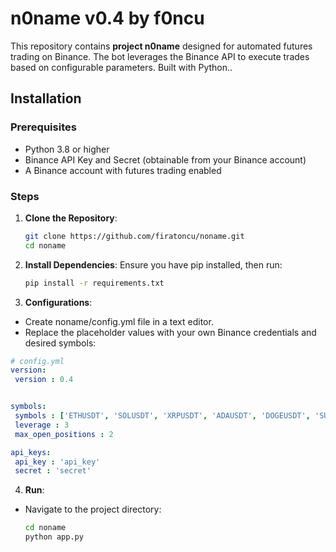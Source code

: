 
# n0name v0.4 by f0ncu

This repository contains **project n0name** designed for automated futures trading on Binance. The bot leverages the Binance API to execute trades based on configurable parameters. Built with Python..

## Installation

### Prerequisites
- Python 3.8 or higher
- Binance API Key and Secret (obtainable from your Binance account)
- A Binance account with futures trading enabled

### Steps
1. **Clone the Repository**:
   ```bash
   git clone https://github.com/firatoncu/noname.git
   cd noname
   ```

2. **Install Dependencies**: Ensure you have pip installed, then run:
   ```bash
   pip install -r requirements.txt
   ```


3. **Configurations**: 
-   Create noname/config.yml file in a text editor.  
-   Replace the placeholder values with your own Binance credentials and desired symbols:
   ```yaml
  # config.yml
  version:
    version : 0.4
  
  
  symbols:
    symbols : ['ETHUSDT', 'SOLUSDT', 'XRPUSDT', 'ADAUSDT', 'DOGEUSDT', 'SUIUSDT']
    leverage : 3
    max_open_positions : 2
  
  api_keys:
    api_key : 'api_key'
    secret : 'secret'
   ```

4. **Run**:
* Navigate to the project directory: 
   ```bash
   cd noname
   python app.py
